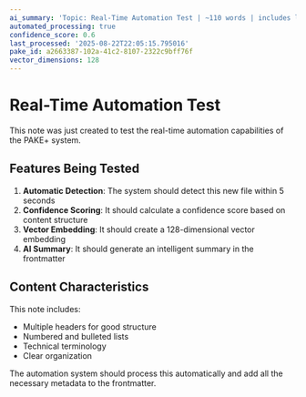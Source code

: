 ```yaml
---
ai_summary: 'Topic: Real-Time Automation Test | ~110 words | includes lists'
automated_processing: true
confidence_score: 0.6
last_processed: '2025-08-22T22:05:15.795016'
pake_id: a2663387-102a-41c2-8107-2322c9bff76f
vector_dimensions: 128
---
```


# Real-Time Automation Test

This note was just created to test the real-time automation capabilities of the PAKE+ system.

## Features Being Tested

1. **Automatic Detection**: The system should detect this new file within 5 seconds
2. **Confidence Scoring**: It should calculate a confidence score based on content structure
3. **Vector Embedding**: It should create a 128-dimensional vector embedding
4. **AI Summary**: It should generate an intelligent summary in the frontmatter

## Content Characteristics

This note includes:
- Multiple headers for good structure
- Numbered and bulleted lists
- Technical terminology
- Clear organization

The automation system should process this automatically and add all the necessary metadata to the frontmatter.